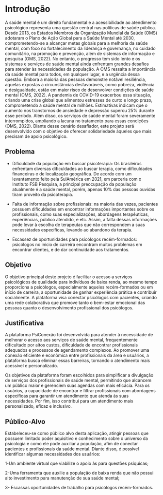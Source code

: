 # Introdução

A saúde mental é um direito fundamental e a acessibilidade ao atendimento psicológico representa uma questão
central nas políticas de saúde pública. Desde 2013, os Estados Membros da Organização Mundial da Saúde (OMS)
adotaram o Plano de Ação Global para a Saúde Mental até 2030, comprometendo-se a alcançar metas globais para
a melhoria da saúde mental, com foco no fortalecimento da liderança e governança, no cuidado comunitário, na
promoção e prevenção, além de sistemas de informação e pesquisa (OMS, 2022). No entanto, o progresso tem sido
lento e os sistemas e serviços de saúde mental ainda enfrentam grandes desafios para atender às necessidades
da população.
A OMS ressalta a importância da saúde mental para todos, em qualquer lugar, e a urgência dessa questão. Embora
a maioria das pessoas demonstre notável resiliência, aquelas expostas a circunstâncias desfavoráveis, como
pobreza, violência e desigualdade, estão em maior risco de desenvolver condições de saúde mental (OMS, 2022).
A pandemia de COVID-19 exacerbou essa situação, criando uma crise global que alimentou estresses de curto e
longo prazo, comprometendo a saúde mental de milhões. Estimativas indicam que o aumento nos transtornos de
ansiedade e depressão superou 25% durante esse período. Além disso, os serviços de saúde mental foram severamente
interrompidos, ampliando a lacuna no tratamento para essas condições (OMS, 2022).
Diante desse cenário desafiador, este projeto será desenvolvido com o objetivo de oferecer solidariedade
àqueles que mais precisam de apoio psicológico.

## Problema

* Dificuldade da população em buscar psicoterapia: Os brasileiros enfrentam diversas dificuldades ao buscar terapia, como dificuldades financeiras e de localização geográfica. De acordo com um levantamento feito pela SulAmérica em 2021, em parceria com o Instituto FSB Pesquisa, a principal preocupação da população atualmente é a saúde mental, porém, apenas 10% das pessoas ouvidas tiram proveito da psicoterapia. 

* Falta de informação sobre profissionais: na maioria das vezes, pacientes possuem dificuldades em encontrar informações importantes sobre os profissionais, como suas especializações, abordagens terapêuticas, experiências, público atendido, e etc. Assim, a falta dessas informações pode levar à escolha de terapeutas que não correspondem a suas necessidades específicas, levando ao abandono da terapia.

* Escassez de oportunidades para psicólogos recém-formados: psicólogos no início de carreira encontram muitos problemas em encontrar clientes, e de dar continuidade aos tratamentos.

## Objetivo

O objetivo principal deste projeto é facilitar o acesso a serviços psicológicos de qualidade para indivíduos de baixa renda, ao mesmo tempo proporciona a psicólogos, especialmente aqueles recém-formados ou em início de carreira, a oportunidade de ganhar experiência prática e contribuir socialmente.
A plataforma visa conectar psicólogos com pacientes, criando uma rede colaborativa que promove tanto o bem-estar emocional das pessoas quanto o desenvolvimento profissional dos psicólogos.

## Justificativa

A plataforma PsiConexão foi desenvolvida para atender à necessidade de melhorar o acesso aos serviços de saúde mental, frequentemente dificultado por altos custos, dificuldade de encontrar profissionais adequados e processos de agendamento complexos. Ao promover uma conexão eficiente e econômica entre profissionais da área e usuários, a plataforma busca eliminar essas barreiras, tornando o atendimento mais acessível e personalizado.

Os objetivos da plataforma foram escolhidos para simplificar a divulgação de serviços dos profissionais de saúde mental, permitindo que alcancem um público maior e gerenciem suas agendas com mais eficácia. Para os usuários, a capacidade de encontrar e filtrar profissionais com abordagens específicas para garantir um atendimento que atenda às suas necessidades. Por fim, isso contribui para um atendimento mais personalizado, eficaz e inclusivo.

## Público-Alvo

Estabeleceu-se como público alvo desta aplicação, atingir pessoas que possuem limitado poder aquisitivo e conhecimento sobre o universo da psicologia e como ele pode auxiliar a população, afim de conectar pacientes e profissionais da saúde mental.
Diante disso, é possível identificar algumas  necessidades dos usuários: 

1-Um ambiente virtual que viabilize o apoio às para questões psíquicas; 

2-Uma ferramenta que auxilie a  população de baixa renda que não possui alto investimento para manutenção de sua saúde mental;

3- Escassas oportunidades de trabalho  para psicólogos recém-formados.


